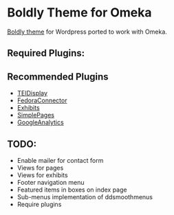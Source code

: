 Boldly Theme for Omeka
======================

[Boldly theme](http://wordpress.site5.net/boldy/) for Wordpress ported to work with Omeka.

## Required Plugins:


## Recommended Plugins
* [TEIDisplay]()
* [FedoraConnector]()
* [Exhibits](http://omeka.org/add-ons/plugins/#exhibitbuilder)
* [SimplePages](http://omeka.org/add-ons/plugins/#simplepages)
* [GoogleAnalytics]()


## TODO:
* Enable mailer for contact form
* Views for pages
* Views for exhibits
* Footer navigation menu
* Featured items in boxes on index page
* Sub-menus implementation of ddsmoothmenus
* Require plugins




